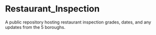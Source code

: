 # Restaurant_Inspection
A public repository hosting restaurant inspection grades, dates, and any updates from the 5 boroughs. 
